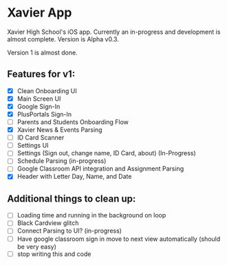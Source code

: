 # Xavier App
Xavier High School's iOS app. Currently an in-progress and development is almost complete. Version is Alpha v0.3.

Version 1 is almost done.

## Features for v1:
 - [x] Clean Onboarding UI
 - [x] Main Screen UI
 - [x] Google Sign-In
 - [x] PlusPortals Sign-In
 - [ ] Parents and Students Onboarding Flow
 - [x] Xavier News & Events Parsing
 - [ ] ID Card Scanner
 - [ ] Settings UI
 - [ ] Settings (Sign out, change name, ID Card, about) (In-Progress)
 - [ ] Schedule Parsing (in-progress)
 - [ ] Google Classroom API integration and Assignment Parsing
 - [x] Header with Letter Day, Name, and Date 

## Additional things to clean up:

 - [ ] Loading time and running in the background on loop
 - [ ] Black Cardview glitch
 - [ ] Connect Parsing to UI? (in-progress)
 - [ ] Have google classroom sign in move to next view automatically (should be very easy)
 - [ ] stop writing this and code
